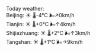 Today weather:  
Beijing: ☀️   🌡️-4°C 🌬️↗0km/h  
Tianjin: ☀️   🌡️+0°C 🌬️↑4km/h  
Shijiazhuang: ☀️   🌡️+2°C 🌬️↑3km/h  
Tangshan: ☀️   🌡️+1°C 🌬️→9km/h  
